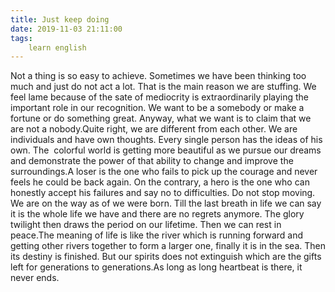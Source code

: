 ```yaml
---
title: Just keep doing
date: 2019-11-03 21:11:00
tags:
    learn english
---
```

Not a thing is so easy to achieve. Sometimes we have been thinking too much and just do not act a lot. That is the main reason we are stuffing. We feel lame because of the sate of mediocrity is extraordinarily playing the important role in our recognition. We want to be a somebody or make a fortune or do something great. Anyway, what we want is to claim that we are not a nobody.Quite right, we are different from each other. We are individuals and have own thoughts. Every single person has the ideas of his own. The  colorful world is getting more beautiful as we pursue our dreams and demonstrate the power of that ability to change and improve the surroundings.A loser is the one who fails to pick up the courage and never feels he could be back again. On the contrary, a hero is the one who can honestly accept his failures and say no to difficulties. Do not stop moving. We are on the way as of we were born. Till the last breath in life we can say it is the whole life we have and there are no regrets anymore. The glory twilight then draws the period on our lifetime. Then we can rest in peace.The meaning of life is like the river which is running forward and getting other rivers together to form a larger one, finally it is in the sea. Then its destiny is finished. But our spirits does not extinguish which are the gifts left for generations to generations.As long as long heartbeat is there, it never ends.
